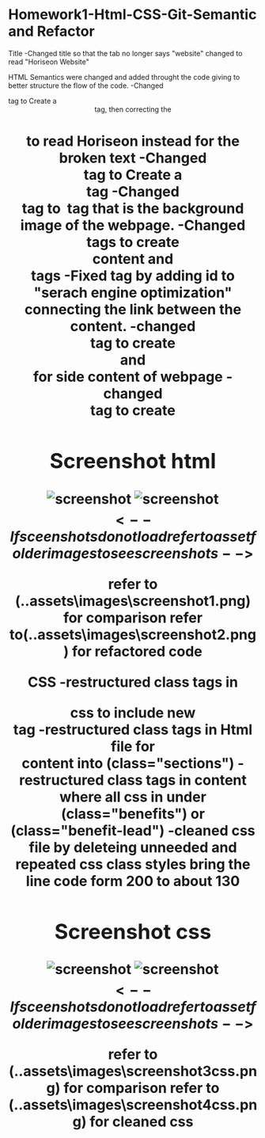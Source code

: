 # Homework1-Html-CSS-Git-Semantic and Refactor
Title 
    -Changed title so that the tab no longer says "website" changed to read "Horiseon Website"

HTML 
    Semantics were changed and added throught the code giving to better structure the flow of the code.
    -Changed <Div> tag to Create a <header> tag, then correcting the <h1> to read Horiseon instead for the broken text 
    -Changed <Div>  tag to Create a <nav> tag
    -Changed <Div>  tag to <img> tag that is the background image of the webpage.
    -Changed <div> tags to create <main> content and <section> tags
    -Fixed <href> tag by adding id to "serach engine optimization" connecting the link between the content.
    -changed <div> tag to create <aside> and <article> for side content of webpage
    -changed <div> tag to create <footer> 

## Screenshot html
![screenshot](..assets\images\screenshot1.png)
![screenshot](..assets\images\screenshot2.png)
$$<--If sceenshots do not load refer to asset folder images to see screenshots-->$$

  refer to (..assets\images\screenshot1.png) for comparison 
  refer to(..assets\images\screenshot2.png) for refactored code 
  
  CSS 
   -restructured class tags in <header> css to include new <nav> tag
   -restructured class tags in Html file for <main> content into (class="sections")
   -restructured class tags in <asisde> content where all css in under (class="benefits") or (class="benefit-lead")
   -cleaned css file by deleteing unneeded and repeated css class styles bring the line code form 200 to about 130

## Screenshot css
![screenshot](..assets\images\screenshot3css.png)
![screenshot](..assets\images\screenshot4css.png)
$$<--If sceenshots do not load refer to asset folder images to see screenshots-->$$

 refer to (..assets\images\screenshot3css.png) for comparison 
 refer to (..assets\images\screenshot4css.png) for cleaned css





    
